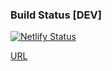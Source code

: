 ### Build Status [DEV]

[![Netlify Status](https://api.netlify.com/api/v1/badges/ba1e28b6-6634-4407-bd99-314b2f966050/deploy-status)](https://app.netlify.com/sites/development-m-cube/deploys)

[URL](https://development-m-cube.netlify.app/)